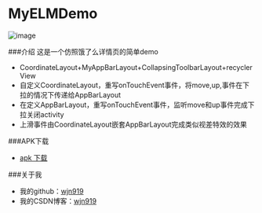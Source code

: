 # MyELMDemo
![image](https://github.com/wjn919/MyELMDemo/blob/master/app/screenshots/demo.gif)

###介绍
这是一个仿照饿了么详情页的简单demo
   - CoordinateLayout+MyAppBarLayout+CollapsingToolbarLayout+recyclerView
   - 自定义CoordinateLayout，重写onTouchEvent事件，将move,up,事件在下拉的情况下传递给AppBarLayout
   - 在定义AppBarLayout，重写onTouchEvent事件，监听move和up事件完成下拉关闭activity
   - 上滑事件由CoordinateLayout嵌套AppBarLayout完成类似视差特效的效果

###APK下载
   - [apk 下载](https://github.com/wjn919/MyELMDemo/raw/master/app/screenshots/demo.apk)

###关于我
   - 我的github：[wjn919](https://github.com/wjn919)
   - 我的CSDN博客：[wjn919](http://blog.csdn.net/wjn_yes)